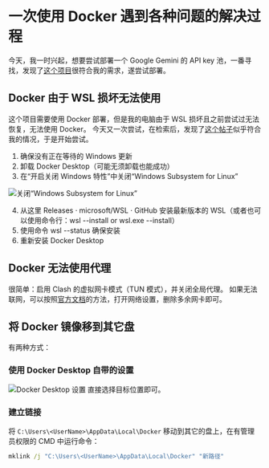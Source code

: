 # 一次使用 Docker 遇到各种问题的解决过程

今天，我一时兴起，想要尝试部署一个 Google Gemini 的 API key 池，一番寻找，发现了[这个项目](https://github.com/snailyp/gemini-balance)很符合我的需求，遂尝试部署。

## Docker 由于 WSL 损坏无法使用

这个项目需要使用 Docker 部署，但是我的电脑由于 WSL 损坏且之前尝试过无法恢复，无法使用 Docker。
今天又一次尝试，在检索后，发现了[这个帖子](https://stackoverflow.com/questions/78879806/docker-desktop-wsl-update-failed)似乎符合我的情况，于是开始尝试。

1. 确保没有正在等待的 Windows 更新
2. 卸载 Docker Desktop（可能无须卸载也能成功）
3. 在“开启关闭 Windows 特性”中关闭“Windows Subsystem for Linux”

![关闭“Windows Subsystem for Linux”](https://i.sstatic.net/V8FzJLth.png)

4. 从这里 Releases · microsoft/WSL · GitHub 安装最新版本的 WSL（或者也可以使用命令行：wsl --install or wsl.exe --install）
5. 使用命令 wsl --status 确保安装
6. 重新安装 Docker Desktop

## Docker 无法使用代理

很简单：启用 Clash 的虚拟网卡模式（TUN 模式），并关闭全局代理。
如果无法联网，可以按照[官方文档](https://www.clashverge.dev/faq/windows.html)的方法，打开网络设置，删除多余网卡即可。

## 将 Docker 镜像移到其它盘 

有两种方式：

### 使用 Docker Desktop 自带的设置

![Docker Desktop 设置](https://i.sstatic.net/3zn1b.png)
直接选择目标位置即可。

### 建立链接

将 ``C:\Users\<UserName>\AppData\Local\Docker`` 移动到其它的盘上，在有管理员权限的 CMD 中运行命令：
```cmd
mklink /j "C:\Users\<UserName>\AppData\Local\Docker" "新路径"
```
